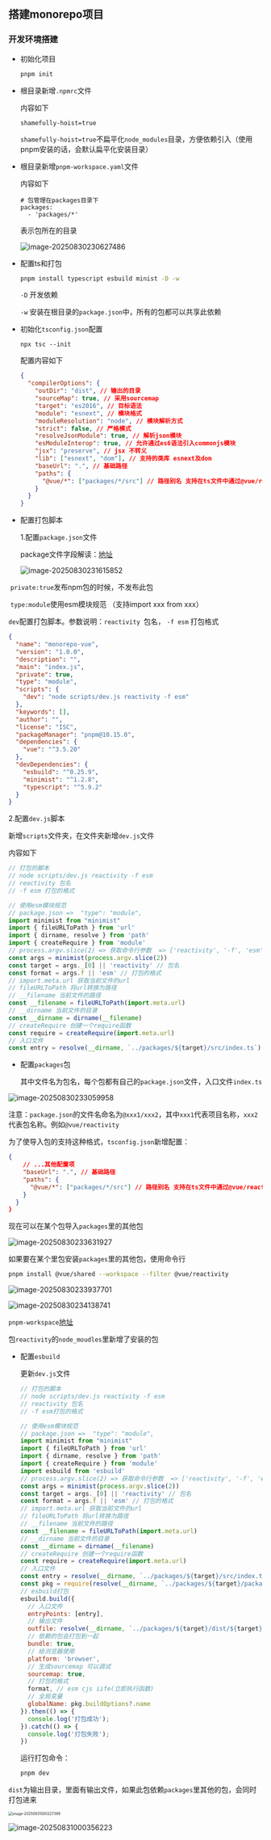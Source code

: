 ## 搭建monorepo项目

### 开发环境搭建

- 初始化项目

  ```bash
  pnpm init
  ```

- 根目录新增`.npmrc`文件

  内容如下

  ```
  shamefully-hoist=true
  ```

  `shamefully-hoist=true`不扁平化`node_modules`目录，方便依赖引入（使用pnpm安装的话，会默认扁平化安装目录）

- 根目录新增`pnpm-workspace.yaml`文件

  内容如下

  ```
  # 包管理在packages目录下
  packages:
    - 'packages/*'
  ```

  表示包所在的目录

  ![image-20250830230627486](https://bing-wu-doc-1318477772.cos.ap-nanjing.myqcloud.com/typora/image-20250830230627486.png)

- 配置ts和打包

  ```bash
  pnpm install typescript esbuild minist -D -w
  ```

  `-D` 开发依赖

  `-w` 安装在根目录的`package.json`中，所有的包都可以共享此依赖

- 初始化`tsconfig.json`配置

  ```
  npx tsc --init
  ```

  配置内容如下

  ```json
  {
    "compilerOptions": {
      "outDir": "dist", // 输出的目录
      "sourceMap": true, // 采用sourcemap
      "target": "es2016", // 目标语法
      "module": "esnext", // 模块格式
      "moduleResolution": "node", // 模块解析方式
      "strict": false, // 严格模式
      "resolveJsonModule": true, // 解析json模块
      "esModuleInterop": true, // 允许通过es6语法引入commonjs模块
      "jsx": "preserve", // jsx 不转义
      "lib": ["esnext", "dom"], // 支持的类库 esnext及dom
      "baseUrl": ".", // 基础路径
      "paths": {
        "@vue/*": ["packages/*/src"] // 路径别名 支持在ts文件中通过@vue/reactivity引入reactivity包
      }
    }
  }
  ```

- 配置打包脚本

  1.配置`package.json`文件

  package文件字段解读：[地址](https://juejin.cn/post/7145001740696289317)
  
  ![image-20250830231615852](https://bing-wu-doc-1318477772.cos.ap-nanjing.myqcloud.com/typora/image-20250830231615852.png)

​	`private:true`发布npm包的时候，不发布此包

​	`type:module`使用esm模块规范  （支持import xxx from xxx）

​	`dev`配置打包脚本。参数说明：`reactivity `包名， `-f esm` 打包格式

```json
{
  "name": "monorepo-vue",
  "version": "1.0.0",
  "description": "",
  "main": "index.js",
  "private": true,
  "type": "module",
  "scripts": {
    "dev": "node scripts/dev.js reactivity -f esm"
  },
  "keywords": [],
  "author": "",
  "license": "ISC",
  "packageManager": "pnpm@10.15.0",
  "dependencies": {
    "vue": "^3.5.20"
  },
  "devDependencies": {
    "esbuild": "^0.25.9",
    "minimist": "^1.2.8",
    "typescript": "^5.9.2"
  }
}
```

2.配置`dev.js`脚本

新增`scripts`文件夹，在文件夹新增`dev.js`文件

内容如下

```js
// 打包的脚本
// node scripts/dev.js reactivity -f esm
// reactivity 包名
// -f esm 打包的格式

// 使用esm模块规范  
// package.json =>  "type": "module",
import minimist from "minimist"
import { fileURLToPath } from 'url'
import { dirname, resolve } from 'path'
import { createRequire } from 'module'
// process.argv.slice(2) => 获取命令行参数  => ['reactivity', '-f', 'esm']
const args = minimist(process.argv.slice(2))
const target = args._[0] || 'reactivity' // 包名
const format = args.f || 'esm' // 打包的格式
// import.meta.url 获取当前文件的url
// fileURLToPath 将url转换为路径
// __filename 当前文件的路径
const __filename = fileURLToPath(import.meta.url)
// __dirname 当前文件的目录
const __dirname = dirname(__filename)
// createRequire 创建一个require函数
const require = createRequire(import.meta.url)
// 入口文件
const entry = resolve(__dirname, `../packages/${target}/src/index.ts`)
```
- 配置`packages`包

  其中文件名为包名，每个包都有自己的`package.json`文件，入口文件`index.ts`

![image-20250830233059958](https://bing-wu-doc-1318477772.cos.ap-nanjing.myqcloud.com/typora/image-20250830233059958.png)

注意：`package.json`的文件名命名为`@xxx1/xxx2`，其中`xxx1`代表项目名称，`xxx2`代表包名称。例如`@vue/reactivity`

为了使导入包的支持这种格式，`tsconfig.json`新增配置：

```json
{
	// ...其他配置项
    "baseUrl": ".", // 基础路径
    "paths": {
      "@vue/*": ["packages/*/src"] // 路径别名 支持在ts文件中通过@vue/reactivity引入reactivity包
    }
  }
}
```

现在可以在某个包导入`packages`里的其他包

![image-20250830233631927](https://bing-wu-doc-1318477772.cos.ap-nanjing.myqcloud.com/typora/image-20250830233631927.png)

如果要在某个里包安装`packages`里的其他包，使用命令行

```bash
pnpm install @vue/shared --workspace --filter @vue/reactivity
```

![image-20250830233937701](https://bing-wu-doc-1318477772.cos.ap-nanjing.myqcloud.com/typora/image-20250830233937701.png)

![image-20250830234138741](https://bing-wu-doc-1318477772.cos.ap-nanjing.myqcloud.com/typora/image-20250830234138741.png)

`pnpm-workspace`[地址](https://pnpm.io/zh/workspaces)

包`reactivity`的`node_moudles`里新增了安装的包

- 配置`esbuild`

  更新`dev.js`文件

  ```js
  // 打包的脚本
  // node scripts/dev.js reactivity -f esm
  // reactivity 包名
  // -f esm打包的格式
  
  // 使用esm模块规范  
  // package.json =>  "type": "module",
  import minimist from "minimist"
  import { fileURLToPath } from 'url'
  import { dirname, resolve } from 'path'
  import { createRequire } from 'module'
  import esbuild from 'esbuild'
  // process.argv.slice(2) => 获取命令行参数  => ['reactivity', '-f', 'esm']
  const args = minimist(process.argv.slice(2))
  const target = args._[0] || 'reactivity' // 包名
  const format = args.f || 'esm' // 打包的格式
  // import.meta.url 获取当前文件的url
  // fileURLToPath 将url转换为路径
  // __filename 当前文件的路径
  const __filename = fileURLToPath(import.meta.url)
  // __dirname 当前文件的目录
  const __dirname = dirname(__filename)
  // createRequire 创建一个require函数
  const require = createRequire(import.meta.url)
  // 入口文件
  const entry = resolve(__dirname, `../packages/${target}/src/index.ts`)
  const pkg = require(resolve(__dirname, `../packages/${target}/package.json`))
  // esbuild打包
  esbuild.build({
    // 入口文件
    entryPoints: [entry],
    // 输出文件
    outfile: resolve(__dirname, `../packages/${target}/dist/${target}.js`),
    // 依赖的包会打包到一起
    bundle: true,
    // 给浏览器使用
    platform: 'browser',
    // 生成sourcemap 可以调试
    sourcemap: true,
    // 打包的格式
    format, // esm cjs iife(立即执行函数)
    // 全局变量
    globalName: pkg.buildOptions?.name
  }).then(() => {
    console.log('打包成功');
  }).catch(() => {
    console.log('打包失败');
  })
  
  ```

  运行打包命令：

  ```bash
  pnpm dev
  ```

​	`dist`为输出目录，里面有输出文件，如果此包依赖`packages`里其他的包，会同时打包进来

<img src="https://bing-wu-doc-1318477772.cos.ap-nanjing.myqcloud.com/typora/image-20250831000227399.png" alt="image-20250831000227399" style="zoom: 50%;" />

![image-20250831000356223](https://bing-wu-doc-1318477772.cos.ap-nanjing.myqcloud.com/typora/image-20250831000356223.png)
